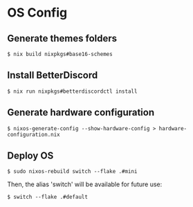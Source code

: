 # OS Config

## Generate themes folders
```
$ nix build nixpkgs#base16-schemes
```

## Install BetterDiscord
```
$ nix run nixpkgs#betterdiscordctl install
```


## Generate hardware configuration
```
$ nixos-generate-config --show-hardware-config > hardware-configuration.nix
```

## Deploy OS
```
$ sudo nixos-rebuild switch --flake .#mini
```

Then, the alias 'switch' will be available for future use:
```
$ switch --flake .#default
```
